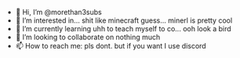 - 👋 Hi, I’m @morethan3subs
- 👀 I’m interested in... shit like minecraft  guess... minerl is pretty cool
- 🌱 I’m currently learning uhh to teach myself to co...  ooh look a bird
- 💞️ I’m looking to collaborate on nothing much
- 📫 How to reach me:  pls dont. but if you want I use discord
